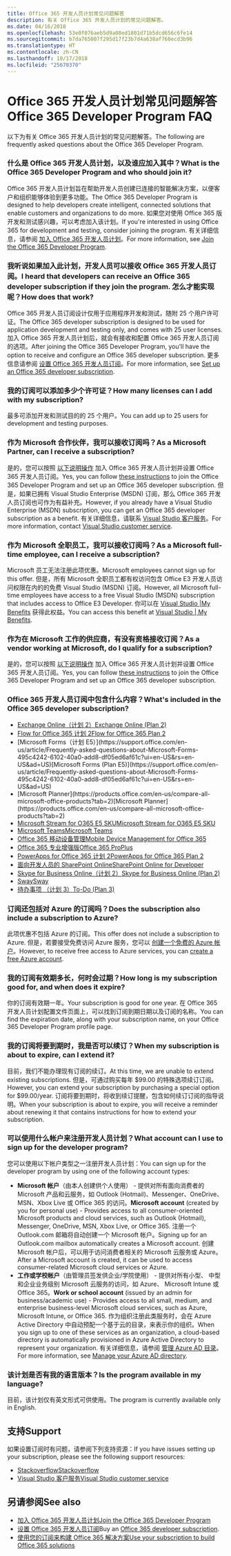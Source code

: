 ```yaml
---
title: Office 365 开发人员计划常见问题解答
description: 有关 Office 365 开发人员计划的常见问题解答。
ms.date: 04/16/2018
ms.openlocfilehash: 53e0f076aeb5d9a08ed1801d71b5dcd656c6fe14
ms.sourcegitcommit: b7da765007f295d17f23b7d4a638af760ecd3b96
ms.translationtype: HT
ms.contentlocale: zh-CN
ms.lasthandoff: 10/17/2018
ms.locfileid: "25670370"
---
```

# <a name="office-365-developer-program-faq"></a><span data-ttu-id="fc651-103">Office 365 开发人员计划常见问题解答</span><span class="sxs-lookup"><span data-stu-id="fc651-103">Office 365 Developer Program FAQ</span></span>

<span data-ttu-id="fc651-104">以下为有关 Office 365 开发人员计划的常见问题解答。</span><span class="sxs-lookup"><span data-stu-id="fc651-104">The following are frequently asked questions about the Office 365 Developer Program.</span></span>

### <a name="what-is-the-office-365-developer-program-and-who-should-join-it"></a><span data-ttu-id="fc651-105">什么是 Office 365 开发人员计划，以及谁应加入其中？</span><span class="sxs-lookup"><span data-stu-id="fc651-105">What is the Office 365 Developer Program and who should join it?</span></span>

<span data-ttu-id="fc651-106">Office 365 开发人员计划旨在帮助开发人员创建已连接的智能解决方案，以便客户和组织能够体验到更多功能。</span><span class="sxs-lookup"><span data-stu-id="fc651-106">The Office 365 Developer Program is designed to help developers create intelligent, connected solutions that enable customers and organizations to do more.</span></span> <span data-ttu-id="fc651-107">如果您对使用 Office 365 版开发和测试感兴趣，可以考虑加入该计划。</span><span class="sxs-lookup"><span data-stu-id="fc651-107">If you're interested in using Office 365 for development and testing, consider joining the program.</span></span> <span data-ttu-id="fc651-108">有关详细信息，请参阅 [加入 Office 365 开发人员计划](office-365-developer-program.md)。</span><span class="sxs-lookup"><span data-stu-id="fc651-108">For more information, see [Join the Office 365 Developer Program](office-365-developer-program.md).</span></span>
 
### <a name="i-heard-that-developers-can-receive-an-office-365-developer-subscription-if-they-join-the-program-how-does-that-work"></a><span data-ttu-id="fc651-109">我听说如果加入此计划，开发人员可以接收 Office 365 开发人员订阅。</span><span class="sxs-lookup"><span data-stu-id="fc651-109">I heard that developers can receive an Office 365 developer subscription if they join the program.</span></span> <span data-ttu-id="fc651-110">怎么才能实现呢？</span><span class="sxs-lookup"><span data-stu-id="fc651-110">How does that work?</span></span>  

<span data-ttu-id="fc651-111">Office 365 开发人员订阅设计仅用于应用程序开发和测试，随附 25 个用户许可证。</span><span class="sxs-lookup"><span data-stu-id="fc651-111">The Office 365 developer subscription is designed to be used for application development and testing only, and comes with 25 user licenses.</span></span> <span data-ttu-id="fc651-112">加入 Office 365 开发人员计划后，就会有接收和配置 Office 365 开发人员订阅的选项。</span><span class="sxs-lookup"><span data-stu-id="fc651-112">After joining the Office 365 Developer Program, you'll have the option to receive and configure an Office 365 developer subscription.</span></span> <span data-ttu-id="fc651-113">更多信息请参阅 [设置 Office 365 开发人员订阅](office-365-developer-program-get-started.md)。</span><span class="sxs-lookup"><span data-stu-id="fc651-113">For more information, see [Set up an Office 365 developer subscription](office-365-developer-program-get-started.md).</span></span>

### <a name="how-many-licenses-can-i-add-with-my-subscription"></a><span data-ttu-id="fc651-114">我的订阅可以添加多少个许可证？</span><span class="sxs-lookup"><span data-stu-id="fc651-114">How many licenses can I add with my subscription?</span></span>

<span data-ttu-id="fc651-115">最多可添加开发和测试目的的 25 个用户。</span><span class="sxs-lookup"><span data-stu-id="fc651-115">You can add up to 25 users for development and testing purposes.</span></span> 

### <a name="as-a-microsoft-partner-can-i-receive-a-subscription"></a><span data-ttu-id="fc651-116">作为 Microsoft 合作伙伴，我可以接收订阅吗？</span><span class="sxs-lookup"><span data-stu-id="fc651-116">As a Microsoft Partner, can I receive a subscription?</span></span> 

<span data-ttu-id="fc651-117">是的，您可以按照 [以下说明操作](office-365-developer-program.md) 加入 Office 365 开发人员计划并设置 Office 365 开发人员订阅。</span><span class="sxs-lookup"><span data-stu-id="fc651-117">Yes, you can follow [these instructions](office-365-developer-program.md) to join the Office 365 Developer Program and set up an Office 365 developer subscription.</span></span> <span data-ttu-id="fc651-118">但是，如果已拥有 Visual Studio Enterprise (MSDN) 订阅，那么 Office 365 开发人员订阅也可作为有益补充。</span><span class="sxs-lookup"><span data-stu-id="fc651-118">However, if you already have a Visual Studio Enterprise (MSDN) subscription, you can get an Office 365 developer subscription as a benefit.</span></span> <span data-ttu-id="fc651-119">有关详细信息，请联系 [Visual Studio 客户服务](https://www.visualstudio.com/subscriptions/support/)。</span><span class="sxs-lookup"><span data-stu-id="fc651-119">For more information, contact [Visual Studio customer service](https://www.visualstudio.com/subscriptions/support/).</span></span> 

### <a name="as-a-microsoft-full-time-employee-can-i-receive-a-subscription"></a><span data-ttu-id="fc651-120">作为 Microsoft 全职员工，我可以接收订阅吗？</span><span class="sxs-lookup"><span data-stu-id="fc651-120">As a Microsoft full-time employee, can I receive a subscription?</span></span>

<span data-ttu-id="fc651-121">Microsoft 员工无法注册此项优惠。</span><span class="sxs-lookup"><span data-stu-id="fc651-121">Microsoft employees cannot sign up for this offer.</span></span> <span data-ttu-id="fc651-122">但是，所有 Microsoft 全职员工都有权访问包含 Office E3 开发人员访问权限在内的的免费 Visual Studio (MSDN) 订阅。</span><span class="sxs-lookup"><span data-stu-id="fc651-122">However, all Microsoft full-time employees have access to a free Visual Studio (MSDN) subscription that includes access to Office E3 Developer.</span></span> <span data-ttu-id="fc651-123">你可以在 [Visual Studio |My Benefits](https://my.visualstudio.com/benefits) 获得此权益。</span><span class="sxs-lookup"><span data-stu-id="fc651-123">You can access this benefit at [Visual Studio | My Benefits](https://my.visualstudio.com/benefits).</span></span>

### <a name="as-a-vendor-working-at-microsoft-do-i-qualify-for-a-subscription"></a><span data-ttu-id="fc651-124">作为在 Microsoft 工作的供应商，有没有资格接收订阅？</span><span class="sxs-lookup"><span data-stu-id="fc651-124">As a vendor working at Microsoft, do I qualify for a subscription?</span></span>

<span data-ttu-id="fc651-125">是的，您可以按照 [以下说明操作](office-365-developer-program.md) 加入 Office 365 开发人员计划并设置 Office 365 开发人员订阅。</span><span class="sxs-lookup"><span data-stu-id="fc651-125">Yes, you can follow [these instructions](office-365-developer-program.md) to join the Office 365 Developer Program and set up an Office 365 developer subscription.</span></span>

### <a name="whats-included-in-the-office-365-developer-subscription"></a><span data-ttu-id="fc651-126">Office 365 开发人员订阅中包含什么内容？</span><span class="sxs-lookup"><span data-stu-id="fc651-126">What's included in the Office 365 developer subscription?</span></span>

- [<span data-ttu-id="fc651-127">Exchange Online（计划 2）</span><span class="sxs-lookup"><span data-stu-id="fc651-127">Exchange Online (Plan 2)</span></span>](https://products.office.com/zh-CN/exchange/compare-microsoft-exchange-online-plans)
- [<span data-ttu-id="fc651-128">Flow for Office 365 计划 2</span><span class="sxs-lookup"><span data-stu-id="fc651-128">Flow for Office 365 Plan 2</span></span>](https://flow.microsoft.com/zh-CN/pricing/)
- <span data-ttu-id="fc651-129">
  [Microsoft Forms（计划 E5）](https://support.office.com/en-us/article/Frequently-asked-questions-about-Microsoft-Forms-495c4242-6102-40a0-add8-df05ed6af61c?ui=en-US&rs=en-US&ad=US)</span><span class="sxs-lookup"><span data-stu-id="fc651-129">[Microsoft Forms (Plan E5)](https://support.office.com/en-us/article/Frequently-asked-questions-about-Microsoft-Forms-495c4242-6102-40a0-add8-df05ed6af61c?ui=en-US&rs=en-US&ad=US)</span></span>
- <span data-ttu-id="fc651-130">
  [Microsoft Planner](https://products.office.com/en-us/compare-all-microsoft-office-products?tab=2)</span><span class="sxs-lookup"><span data-stu-id="fc651-130">[Microsoft Planner](https://products.office.com/en-us/compare-all-microsoft-office-products?tab=2)</span></span>
- [<span data-ttu-id="fc651-131">Microsoft Stream for O365 E5 SKU</span><span class="sxs-lookup"><span data-stu-id="fc651-131">Microsoft Stream for O365 E5 SKU</span></span>](https://products.office.com/zh-CN/business/office-365-enterprise-e5-business-software)
- [<span data-ttu-id="fc651-132">Microsoft Teams</span><span class="sxs-lookup"><span data-stu-id="fc651-132">Microsoft Teams</span></span>](https://products.office.com/zh-CN/business/office-365-enterprise-e5-business-software)
- [<span data-ttu-id="fc651-133">Office 365 移动设备管理</span><span class="sxs-lookup"><span data-stu-id="fc651-133">Mobile Device Management for Office 365</span></span>](https://support.office.com/zh-CN/article/Set-up-Mobile-Device-Management-MDM-in-Office-365-dd892318-bc44-4eb1-af00-9db5430be3cd)
- [<span data-ttu-id="fc651-134">Office 365 专业增强版</span><span class="sxs-lookup"><span data-stu-id="fc651-134">Office 365 ProPlus</span></span>](https://products.office.com/zh-CN/business/office-365-proplus-business-software)
- [<span data-ttu-id="fc651-135">PowerApps for Office 365 计划 2</span><span class="sxs-lookup"><span data-stu-id="fc651-135">PowerApps for Office 365 Plan 2</span></span>](https://powerapps.microsoft.com/zh-CN/pricing/)
- [<span data-ttu-id="fc651-136">面向开发人员的 SharePoint Online</span><span class="sxs-lookup"><span data-stu-id="fc651-136">SharePoint Online for Developer</span></span>](https://products.office.com/zh-CN/SharePoint/compare-sharepoint-plans)
- [<span data-ttu-id="fc651-137">Skype for Business Online（计划 2）</span><span class="sxs-lookup"><span data-stu-id="fc651-137">Skype for Business Online (Plan 2)</span></span>](https://products.office.com/zh-CN/skype-for-business/online-meeting-solutions)
- [<span data-ttu-id="fc651-138">Sway</span><span class="sxs-lookup"><span data-stu-id="fc651-138">Sway</span></span>](https://sway.com/)
- [<span data-ttu-id="fc651-139">待办事项 （计划 3）</span><span class="sxs-lookup"><span data-stu-id="fc651-139">To-Do (Plan 3)</span></span>](https://todo.microsoft.com/en-us)

### <a name="does-the-subscription-also-include-a-subscription-to-azure"></a><span data-ttu-id="fc651-140">订阅还包括对 Azure 的订阅吗？</span><span class="sxs-lookup"><span data-stu-id="fc651-140">Does the subscription also include a subscription to Azure?</span></span>

<span data-ttu-id="fc651-141">此项优惠不包括 Azure 的订阅。</span><span class="sxs-lookup"><span data-stu-id="fc651-141">This offer does not include a subscription to Azure.</span></span> <span data-ttu-id="fc651-142">但是，若要接受免费访问 Azure 服务，您可以 [创建一个免费的 Azure 帐户](https://azure.microsoft.com/zh-CN/free/)。</span><span class="sxs-lookup"><span data-stu-id="fc651-142">However, to receive free access to Azure services, you can [create a free Azure account](https://azure.microsoft.com/zh-CN/free/).</span></span> 

### <a name="how-long-is-my-subscription-good-for-and-when-does-it-expire"></a><span data-ttu-id="fc651-143">我的订阅有效期多长，何时会过期？</span><span class="sxs-lookup"><span data-stu-id="fc651-143">How long is my subscription good for, and when does it expire?</span></span>

<span data-ttu-id="fc651-144">你的订阅有效期一年。</span><span class="sxs-lookup"><span data-stu-id="fc651-144">Your subscription is good for one year.</span></span> <span data-ttu-id="fc651-145">在 Office 365 开发人员计划配置文件页面上，可以找到订阅到期日期以及订阅的名称。</span><span class="sxs-lookup"><span data-stu-id="fc651-145">You can find the expiration date, along with your subscription name, on your Office 365 Developer Program profile page.</span></span>

### <a name="when-my-subscription-is-about-to-expire-can-i-extend-it"></a><span data-ttu-id="fc651-146">我的订阅将要到期时，我是否可以续订？</span><span class="sxs-lookup"><span data-stu-id="fc651-146">When my subscription is about to expire, can I extend it?</span></span>

<span data-ttu-id="fc651-147">目前，我们不能办理现有订阅的续订。</span><span class="sxs-lookup"><span data-stu-id="fc651-147">At this time, we are unable to extend existing subscriptions.</span></span> <span data-ttu-id="fc651-148">但是，可通过购买每年 $99.00 的特殊选项续订订阅。</span><span class="sxs-lookup"><span data-stu-id="fc651-148">However, you can extend your subscription by purchasing a special option for $99.00/year.</span></span> <span data-ttu-id="fc651-149">订阅将要到期时，将收到续订提醒，包含如何续订订阅的指导说明。</span><span class="sxs-lookup"><span data-stu-id="fc651-149">When your subscription is about to expire, you will receive a reminder about renewing it that contains instructions for how to extend your subscription.</span></span>

<span data-ttu-id="fc651-150"><a name="account-types"> </a></span><span class="sxs-lookup"><span data-stu-id="fc651-150"></span></span>

### <a name="what-account-can-i-use-to-sign-up-for-the-developer-program"></a><span data-ttu-id="fc651-151">可以使用什么帐户来注册开发人员计划？</span><span class="sxs-lookup"><span data-stu-id="fc651-151">What account can I use to sign up for the developer program?</span></span>

<span data-ttu-id="fc651-152">您可以使用以下帐户类型之一注册开发人员计划：</span><span class="sxs-lookup"><span data-stu-id="fc651-152">You can sign up for the developer program by using one of the following account types:</span></span>

- <span data-ttu-id="fc651-153">**Microsoft 帐户**（由本人创建供个人使用） - 提供对所有面向消费者的 Microsoft 产品和云服务，如 Outlook (Hotmail)、Messenger、OneDrive、MSN、Xbox Live 或 Office 365 的访问。</span><span class="sxs-lookup"><span data-stu-id="fc651-153">**Microsoft account** (created by you for personal use) - Provides access to all consumer-oriented Microsoft products and cloud services, such as Outlook (Hotmail), Messenger, OneDrive, MSN, Xbox Live, or Office 365.</span></span> <span data-ttu-id="fc651-154">注册一个 Outlook.com 邮箱将自动创建一个 Microsoft 帐户。</span><span class="sxs-lookup"><span data-stu-id="fc651-154">Signing up for an Outlook.com mailbox automatically creates a Microsoft account.</span></span> <span data-ttu-id="fc651-155">创建 Microsoft 帐户后，可以用于访问消费者相关的 Microsoft 云服务或 Azure。</span><span class="sxs-lookup"><span data-stu-id="fc651-155">After a Microsoft account is created, it can be used to access consumer-related Microsoft cloud services or Azure.</span></span> 
- <span data-ttu-id="fc651-156">**工作或学校帐户**（由管理员签发供企业/学院使用） - 提供对所有小型、 中型和企业业务级别 Microsoft 云服务的访问，如 Azure、 Microsoft Intune 或 Office 365。</span><span class="sxs-lookup"><span data-stu-id="fc651-156">**Work or school account** (issued by an admin for business/academic use) - Provides access to all small, medium, and enterprise business-level Microsoft cloud services, such as Azure, Microsoft Intune, or Office 365.</span></span> <span data-ttu-id="fc651-157">作为组织注册此类服务时，会在 Azure Active Directory 中自动预配一个基于云的目录，来表示你的组织。</span><span class="sxs-lookup"><span data-stu-id="fc651-157">When you sign up to one of these services as an organization, a cloud-based directory is automatically provisioned in Azure Active Directory to represent your organization.</span></span> <span data-ttu-id="fc651-158">有关详细信息，请参阅 [管理 Azure AD 目录](https://docs.microsoft.com/zh-CN/azure/active-directory/active-directory-administer)。</span><span class="sxs-lookup"><span data-stu-id="fc651-158">For more information, see [Manage your Azure AD directory](https://docs.microsoft.com/zh-CN/azure/active-directory/active-directory-administer).</span></span>

### <a name="is-the-program-available-in-my-language"></a><span data-ttu-id="fc651-159">该计划是否有我的语言版本？</span><span class="sxs-lookup"><span data-stu-id="fc651-159">Is the program available in my language?</span></span>

<span data-ttu-id="fc651-160">目前，该计划仅有英文形式可供使用。</span><span class="sxs-lookup"><span data-stu-id="fc651-160">The program is currently available only in English.</span></span>


## <a name="support"></a><span data-ttu-id="fc651-161">支持</span><span class="sxs-lookup"><span data-stu-id="fc651-161">Support</span></span>

<span data-ttu-id="fc651-162">如果设置订阅时有问题，请参阅下列支持资源：</span><span class="sxs-lookup"><span data-stu-id="fc651-162">If you have issues setting up your subscription, please see the following support resources:</span></span> 
- [<span data-ttu-id="fc651-163">Stackoverflow</span><span class="sxs-lookup"><span data-stu-id="fc651-163">Stackoverflow</span></span>](https://stackoverflow.com/questions)   
- [<span data-ttu-id="fc651-164">Visual Studio 客户服务</span><span class="sxs-lookup"><span data-stu-id="fc651-164">Visual Studio customer service</span></span>](https://www.visualstudio.com/subscriptions/support/)

## <a name="see-also"></a><span data-ttu-id="fc651-165">另请参阅</span><span class="sxs-lookup"><span data-stu-id="fc651-165">See also</span></span>

- [<span data-ttu-id="fc651-166">加入 Office 365 开发人员计划</span><span class="sxs-lookup"><span data-stu-id="fc651-166">Join the Office 365 Developer Program</span></span>](office-365-developer-program.md)
- <span data-ttu-id="fc651-167">[设置 Office 365 开发人员订阅](office-365-developer-program-get-started.md)</span><span class="sxs-lookup"><span data-stu-id="fc651-167">Buy an [Office 365 developer subscription](office-365-developer-program-get-started.md).</span></span>
- [<span data-ttu-id="fc651-168">使用您的订阅来构建 Office 365 解决方案</span><span class="sxs-lookup"><span data-stu-id="fc651-168">Use your subscription to build Office 365 solutions</span></span>](build-office-365-solutions.md)


 

 

 

 

 

 
